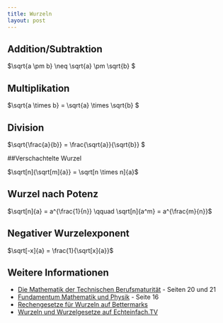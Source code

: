 ```yaml
---
title: Wurzeln
layout: post
---
```


## Addition/Subtraktion
$\sqrt{a \pm b} \neq  \sqrt{a} \pm  \sqrt{b}  $

## Multiplikation

$\sqrt{a \times b} =  \sqrt{a} \times  \sqrt{b}  $


## Division

$\sqrt{\frac{a}{b}} =  \frac{\sqrt{a}}{\sqrt{b}}  $

##Verschachtelte Wurzel

$\sqrt[n]{\sqrt[m]{a}} = \sqrt[n \times n]{a}$

## Wurzel nach Potenz

$\sqrt[n]{a} = a^{\frac{1}{n}} \qquad \sqrt[n]{a^m} = a^{\frac{m}{n}}$

## Negativer Wurzelexponent

$\sqrt[-x]{a} = \frac{1}{\sqrt[x]{a}}$

## Weitere Informationen
* [Die Mathematik der Technischen Berufsmaturität](http://www.hep-verlag.ch/mathematik-tbm) - Seiten 20 und 21
* [Fundamentum Mathematik und Physik](http://www.ofv.ch/index.php?ID=bkDet&nr=2125) - Seite 16
* [Rechengesetze für Wurzeln auf Bettermarks](http://ch.bettermarks.com/mathe-portal/mathebuch/rechengesetze-fuer-wurzeln.html)
* [Wurzeln und Wurzelgesetze auf Echteinfach.TV](http://www.echteinfach.tv/grundlagen/wurzeln)
